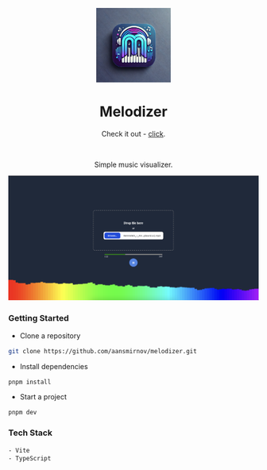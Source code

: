 <p align="center">
    <p align="center">
        <img width="150" height="150" src="/public/logo.webp" alt="Logo">
    </p>
    <h1 align="center"><b>Melodizer</b></h1>
	<p align="center">
        Check it out - 
        <a href="https://aansmirnov.github.io/melodizer/">click</a>.
    </p>
</p>

<br />

<p align="center">Simple music visualizer.</p>
<img src="./example.png" alt="Logo" />


### Getting Started

- Clone a repository

```bash
git clone https://github.com/aansmirnov/melodizer.git
```

- Install dependencies

```bash
pnpm install
```

- Start a project

```bash
pnpm dev
```

### Tech Stack

```
- Vite
- TypeScript
```
